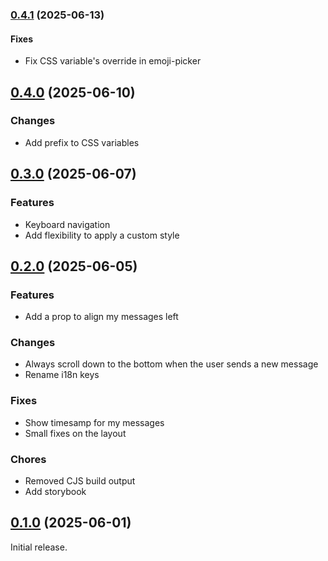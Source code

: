 ### [0.4.1](https://github.com/spider-hand/advanced-chat-kai/compare/v0.4.0...v0.4.1) (2025-06-13)
#### Fixes
- Fix CSS variable's override in emoji-picker

## [0.4.0](https://github.com/spider-hand/advanced-chat-kai/compare/v0.3.0...v0.4.0) (2025-06-10)
### Changes
- Add prefix to CSS variables

## [0.3.0](https://github.com/spider-hand/advanced-chat-kai/compare/v0.2.0...v0.3.0) (2025-06-07)
### Features
- Keyboard navigation
- Add flexibility to apply a custom style

## [0.2.0](https://github.com/spider-hand/advanced-chat-kai/compare/v0.1.0...v0.2.0) (2025-06-05)
### Features
- Add a prop to align my messages left

### Changes
- Always scroll down to the bottom when the user sends a new message
- Rename i18n keys

### Fixes
- Show timesamp for my messages
- Small fixes on the layout

### Chores
- Removed CJS build output
- Add storybook

## [0.1.0](https://github.com/spider-hand/advanced-chat-kai/compare/main...v0.1.0) (2025-06-01)
Initial release.
